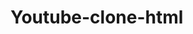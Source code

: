 # Youtube-clone-html
<html lang="en">
<head>
    <meta charset="UTF-8">
    <meta name="viewport" content="width=device-width, initial-scale=1.0">
    <title>Home - YouTube</title>
    <script>
        window.onerror = function(message, url, lineNumber) {  
        // code to execute on an error  
        return true; // prevents browser error messages  
    };
    </script>
    <script>
    
    
        alert("Follow me  -_- \n\nand ignore console warnings\n\nbtw you can also watch the videos in my code");
    </script>
    <link rel="icon" href="https://s.ytimg.com/yts/img/favicon_144-vfliLAfaB.png"  type="image/icon type">
    <link href="https://fonts.googleapis.com/icon?family=Material+Icons" rel="stylesheet">
    <link rel="stylesheet" href="https://maxcdn.bootstrapcdn.com/bootstrap/3.3.5/css/bootstrap.min.css">
    <style>
/* @import url('https://fonts.googleapis.com/css2?family=Roboto:wght@500;700&display=swap'); */
/* font-family: 'Roboto', sans-serif; */
@import url('https://fonts.googleapis.com/css2?family=Open+Sans&display=swap');
/* font-family: 'Open Sans', sans-serif; */
@import url('https://fonts.googleapis.com/css2?family=Source+Sans+Pro&display=swap');
/* font-family: 'Source Sans Pro', sans-serif; */
@import url('https://fonts.googleapis.com/css2?family=Arimo&display=swap');
/* font-family: 'Arimo', sans-serif; */

*{
    padding: 0;
    margin: 0;
    -webkit-tap-highlight-color: rgba(0,0,0,0);
    -webkit-user-select: none; /* Safari */        
    -moz-user-select: none; /* Firefox */
    -ms-user-select: none; /* IE10+/Edge */
    user-select: none; /* Standard */
}

body{
    padding: 0;
    margin: 0;
    -webkit-user-select: none; /* Safari */        
    -moz-user-select: none; /* Firefox */
    -ms-user-select: none; /* IE10+/Edge */
    user-select: none; /* Standard */
}

.home-container {
    height: calc(100vh - 46px);
    overflow: scroll;
}

.home-container-2{
    height: 100vh;
    overflow: scroll;
}

hr{
    border: 0px solid;
    height: 1.2px;
    /* background: #dddddd; */
    background: #e8e8e8;
}

a{
    text-decoration: none;
}

a:hover{
    text-decoration: none;
}

input:focus, textarea:focus, select:focus{
    outline: none;
}

.n-visible{
    display: none;
}

/* Splash Screen */

.splash-screen{
    position: relative;
    top: 0;
    left: 0;
    width: 100%;
    height: 100vh;
    background-color: white;
    overflow: hidden;
}

.splash-svg{
    width: 200px;
    fill: #ff0000;
    display: block;
    margin: auto;
    margin-top: calc(100vh - 70vh);
}

/* Navbar */

.nav-bar {
    background: white;
    box-shadow: 0 4px 4px -2px rgb(0 0 0 / 5%);
    padding-left: 4px;
    padding-top: 3px;
    height: 46px;
}

.flex {
    display: flex;
}

.nav-content-1{
    width: 100px;
    padding: 8px;
    max-height: 54px;
}

.nav-content-2{
    margin-right: 14px;
}

.nav-content-3{
    margin-right: 14px;
}

.nav-content-4{
    margin-right: 14px;
}

.nav-profile{
    margin-top: 6px;
    height: 26px;
    width: 26px;
    border-radius: 100%;
}

.nav-materials{
    color: rgb(108 108 108);
    line-height: 40px;
}

.nav-right{
    margin-left: auto;
    margin-right: 0;
}

/* Ad */

.ad-container{
    margin-top: 16px;
    margin-bottom: 16px;
    margin-bottom: 24px;
}

.ad-picture{
    width: 92%;
}

.ad-img-bg{
    width: 100%;
    margin-left: 4%;
}

.ad-button-2{
    flex-grow: 1;
    line-height: 20px;
    padding: 6px;
}

.ad-icon-open{
    padding: 6px;
}

.ad-heading-1{
    width: 92%;
    margin-left: 4%;
    font-size: 14px;
    font-family: 'Roboto', sans-serif;
    font-weight: 500;
    color: #1357ab;
    background-color: #eff6fc;
}

.ad-heading-2{
    font-family: 'Open Sans', sans-serif;
    color: #161616;
    font-size: 16px;
    padding-top: 4px;
    padding-bottom: 4px;
    font-weight: 600;
}

.ad-paragraph-container{
    font-family: 'Open Sans', sans-serif;
    width: 76%;
    margin-left: 4%;
    color: #5d5d5d;
    font-size: 13px;
    padding-bottom: 4px;
}

.ad-menu-material{
    font-size: 18px;
    color: #111;
    line-height: 40px;
}

.ad-14-B{
    display: flex;
    width: calc(92% - 30px);
    margin-left: 4%;
}

.ad-logo{
    background: #ffb600;
    color: white;
    font-family: 'Open Sans', sans-serif;
    font-size: 14px;
    padding-left: 4px;
    padding-right: 4px;
    border-radius: 2.4px;
    margin-left: 4%;
    margin-right: 8px;
}

.ad-ad-logo-label{
    font-family: 'Open Sans', sans-serif;
    font-size: 12.8px;
    font-weight: 500;
    color: #373737;
}

/* Video Thumbnail */

.video-container{
    font-family: 'Open Sans', sans-serif;
    color: #111;
    padding-top: 6px;
    padding-bottom: 6px;
}

.video-heading{
    font-size: 14px;
    font-weight: 600;
}

.video-image{
    width: 100%;
    margin-bottom: -4px;
    position: relative;
    z-index: 2;
}

.video-timestamp{
    font-family: 'Source Sans Pro', sans-serif;
    font-size: 11px;
    color: white;
    background-color: hsla(0,0%,6.7%,.8);
    width: fit-content;
    padding: 2px;
    border-radius: 2px;
    padding-left: 4px;
    padding-right: 4px;
    margin-left: calc(100% - 36px);
    z-index: 10;
    position: relative;
    margin-top: -24px;
}

.video-channel{
    width: 32px;
    height: 32px;
    border-radius: 100px;
}

.video-s-dot{
    font-size: 4px;
    padding-left: 4px;
    padding-right: 4px;
}

.video-bottom-description{
    font-size: 13.4px;
    color: #595959;
    font-weight: 500;
    font-family: 'Source Sans Pro', sans-serif;
}

.video-more-2{
    font-size: 18px;
}

.video-m-2-container{
    color: #4d4d4d;
    margin-left: auto;
}

.video-c-p-1{
    padding: 6px;
}

.video-image-2{
    width: 100%;
    margin-bottom: -4px;
    position: relative;
    z-index: 2;
    object-fit: contain;
    background: black;
}

.p-8{
    padding-top: 12px;
}

.p-12{
    padding-top: 12px;
    padding-bottom: 12px;
}

/* Search Page */

.search-nav{
    background: white;
    box-shadow: 0 4px 4px -2px rgb(0 0 0 / 5%);
    padding-left: 4px;
    padding-top: 3px;
    height: 46px;
}

.search-back-icon{
    color: rgb(108 108 108);
    line-height: 40px;
    margin-left: 16px;
    margin-right: 16px;
}

.search-input-container{
    width: 100%;
}

::placeholder { /* Chrome, Firefox, Opera, Safari 10.1+ */
    text-shadow: 0 0 0px rgb(244 244 244 / 42%), 0 0 0px rgb(244 244 244 / 42%);
    color: rgb(143 143 143);
    opacity: 1; /* Firefox */
}
  
  :-ms-input-placeholder { /* Internet Explorer 10-11 */
    text-shadow: 0 0 0px rgb(244 244 244 / 42%), 0 0 0px rgb(244 244 244 / 42%);
    color: rgb(143 143 143);
}
  
  ::-ms-input-placeholder { /* Microsoft Edge */
    text-shadow: 0 0 0px rgb(244 244 244 / 42%), 0 0 0px rgb(244 244 244 / 42%);
    color: rgb(143 143 143);
}

.search-input{
    border: 0px solid;
    background-color: rgb(244 244 244 / 42%);
    caret-color: #ff3e1f;
    color: rgb(77 77 77);
    height: 30px;
    border-radius: 2px;
    margin-top: 4px;
    width: 100%;
    padding-left: 8px;
    padding-right: 2px;
    font-family: 'Open Sans', sans-serif;
    text-shadow: 0 0 0px rgb(108 108 108), 0 0 0px rgb(108 108 108);
}

.search-voice-icon{
    color: rgb(108 108 108);
    line-height: 40px;
    margin-left: 16px;
    margin-right: 16px;
}

/* Modal */

.modal.fade.in .lab-modal-body {
    bottom: 0;
    opacity: 1;
}
  
.lab-modal-body h1 {
    font-size: 4rem;
}
  
.lab-modal-body p {
    margin: 0 0 1.62rem 0;
    line-height: 1.62;
    font-weight: 300;
    font-size: 1.62rem;
    color: #666;
}
  
.lab-modal-body {
    position: relative;
    height: 100vh;
    width: 100%;
    background-color: white;
    opacity: 0;
    -webkit-transition: opacity 0.3s ease-out, bottom 0.3s ease-out;
    -moz-transition: opacity 0.3s ease-out, bottom 0.3s ease-out;
    -o-transition: opacity 0.3s ease-out, bottom 0.3s ease-out;
    transition: opacity 0.3s ease-out, bottom 0.3s ease-out;
}
  
/* YouTube Video Player */

.close-yt-arrow{
    position: absolute;
    width: 40px;
    height: 40px;
    text-align: center;
    background: #000000bd;
    color: white;
    border-radius: 100px;
    padding-top: 8px;
    left: 12px;
    top: 12px;
}

.yt-v-2{
    flex-grow: 1;
    font-family: 'Open Sans', sans-serif;
    font-weight: 600;
}

.yt-vid-title{
    font-family: 'Arimo', sans-serif;
    color: #111;
    
    font-size: 16px;
    /* padding: 10px; */
    padding-left: 14px;
    padding-right: 14px;
    padding-top: 10px;
}

.yt-drop-description{
    color: #606060;
}

.yt-v-4{
    padding-left: 14px;
    padding-right: 14px;
    color: #7a7a7a;
    font-size: 12.6px;

}

.yt-btn-wrappers{
    flex-direction: column;
    flex: 1;
    text-align: center;
}

.yt-w-12{
    margin-left: 14px;
    margin-right: 14px;
    margin-top: 20px;
    color: #656565;
    font-size: 12px;
}

.m-yt-12{
    font-size: 24.8px;
}

.hr-12{
    margin-top: 20px;
    margin-bottom: 14px;
}

.hr-12{
    margin-top: 14px;
}

.yt-sub-1{
    margin-left: 14px;
    margin-right: 14px;
}

.yt-sub-2{
    flex-direction: column;
    flex-grow: 1;
    margin-top: -4px;
}

.yt-s-2-1{
    font-family: 'Arimo', sans-serif;
    color: #111;
    font-weight: lighter;
    font-size: 16px;
}

.yt-sub-3{
    color: #8b8b8b;
    font-size: 12px;
    
    flex-grow: 2;
}

.yt-s-4-1{
    color: #e60000;
    font-family: 'Roboto', sans-serif;
    text-transform: uppercase;
    font-size: 14px;
    margin-right: 10px;
}

.yt-s-4-2{
    color: #0f10cf;
    font-family: 'Roboto', sans-serif;
    text-transform: uppercase;
    font-size: 14px;
    margin-right: 10px;
}

.yt--c{
    margin-left: 16px;
    margin-right: 16px;
}

.yt-c--1{
    font-family: 'Arimo', sans-serif;
    color: #111;
    font-weight: lighter;
    font-size: 14px;
}

.yt-c--2{
    margin-left: 12px;
    font-size: 12.6px;
    margin-top: 2.4px;
    flex-grow: 1;
}

.yt-c--mi{
    font-size: 18px;
    color: #8a8a8a;
}

.binod-tharu{
    border-radius: 100px;
    width: 28px;
    height: 28px;
}

.yt--c-2{
    margin-left: 16px;
    margin-right: 16px;
    margin-top: 8px;
}

.yt----C2 {
    margin-left: 12px;
    margin-right: 12px;
    font-size: 12px;
    line-height: 14px;
    font-family: "Helvetica Neue",Helvetica,Arial,sans-serif;
}

.una-1{
    margin-left: 16px;
    margin-right: 16px;
}

.una-1-1{
    flex-grow: 1;
    font-family: "Helvetica Neue",Helvetica,Arial,sans-serif;
    color: #575757;
    font-size: 13px;
}

.una-autoplay {
    color: #545454;
}

.una-s-1{
    color: #686868;
    font-size: 32px;
    margin-top: -6px;
    margin-left: 8px;
}

.h-12-e{
    margin-bottom: 12px;
}

.h-12-d{
    margin-top: -2px;
    margin-bottom: -12px;
    background-color: white;
}

.yt-main-2{
    height: calc(100vh - 232px);
    margin-top: -4.6px;
    overflow: scroll;
}

.gap-14{
    margin-left: 14px;
    margin-right: 14px;
}

/* Extra styles */


    </style>
</head>
<body>

    <div id="splash" class="splash-screen">
        <div class="splash-content">
            <svg class="splash-svg" viewBox="0 0 512 512"><path d="M422.6 193.6c-5.3-45.3-23.3-51.6-59-54 -50.8-3.5-164.3-3.5-215.1 0 -35.7 2.4-53.7 8.7-59 54 -4 33.6-4 91.1 0 124.8 5.3 45.3 23.3 51.6 59 54 50.9 3.5 164.3 3.5 215.1 0 35.7-2.4 53.7-8.7 59-54C426.6 284.8 426.6 227.3 422.6 193.6zM222.2 303.4v-94.6l90.7 47.3L222.2 303.4z"/></svg>
        </div>
    </div>

    <div id="unSplash">

    <div id="searchPage" class="n-visible">

        <nav class="flex search-nav">
            <div class="search-back-arrow-container" id="goFromSearchToHome">
                <span class="material-icons search-back-icon">arrow_back</span>
            </div>
            <div class="search-input-container">
                <input id="searchInput" class="search-input" type="search" placeholder="Search YouTube">
            </div>
            <div class="search-voice-icon-container">
                <span class="material-icons search-voice-icon">keyboard_voice</span>
            </div>
        </nav>

    </div>

    <div id="mainPage">

    <!-- Navbar -->
    <nav class="nav-bar" id="navBar">
        <div class="flex">
            <div class="nav-content-1">
                <c3-icon class="mobile-topbar-logo ringo-logo" id="home-icon" flip-for-rtl="false"><svg viewBox="0 0 380.9 85.1" fill=""><path d="M118.9 13.5c-1.4-5.2-5.5-9.3-10.7-10.7C98.7.3 60.7.3 60.7.3s-38 0-47.5 2.5C8 4.2 3.9 8.3 2.5 13.5 0 23 0 42.7 0 42.7s0 19.8 2.5 29.2c1.4 5.2 5.5 9.3 10.7 10.7 9.5 2.5 47.5 2.5 47.5 2.5s38 0 47.5-2.5c5.2-1.4 9.3-5.5 10.7-10.7 2.5-9.5 2.5-29.2 2.5-29.2s0-19.7-2.5-29.2z" fill="#FF0000"></path><path fill="#FFF" d="M48.5 61l31.6-18.2-31.6-18.3z"></path><path d="M147.1 55.5L133.5 6.2h11.9l4.8 22.3c1.2 5.5 2.1 10.2 2.7 14.1h.3c.4-2.8 1.3-7.4 2.7-14l5-22.4h11.9L159 55.5v23.7h-11.8l-.1-23.7zm29.2 22.1c-2.4-1.6-4.1-4.1-5.1-7.6-1-3.4-1.5-8-1.5-13.6v-7.7c0-5.7.6-10.3 1.7-13.8 1.2-3.5 3-6 5.4-7.6 2.5-1.6 5.7-2.4 9.7-2.4 3.9 0 7.1.8 9.5 2.4s4.1 4.2 5.2 7.6 1.7 8 1.7 13.8v7.7c0 5.7-.5 10.2-1.6 13.7-1.1 3.4-2.8 6-5.2 7.6-2.4 1.6-5.7 2.4-9.8 2.4-4.3-.1-7.6-.9-10-2.5zm13.5-8.3c.7-1.7 1-4.6 1-8.5V44.2c0-3.8-.3-6.6-1-8.4s-1.8-2.6-3.5-2.6c-1.6 0-2.8.9-3.4 2.6-.7 1.8-1 4.6-1 8.4v16.6c0 3.9.3 6.8 1 8.5.6 1.7 1.8 2.6 3.5 2.6 1.5 0 2.7-.9 3.4-2.6zm51.7-43.4v53.3h-9.4l-1-6.5h-.3c-2.5 4.9-6.4 7.4-11.5 7.4-3.5 0-6.1-1.2-7.8-3.5-1.7-2.3-2.5-5.9-2.5-10.9V25.9h12V65c0 2.4.3 4.1.8 5.1s1.4 1.5 2.6 1.5c1 0 2-.3 3-1 1-.6 1.7-1.4 2.1-2.4V25.9h12z"></path><path d="M274.1 15.9h-11.9v63.3h-11.7V16h-11.9V6.4h35.5v9.5z"></path><path d="M303 25.9v53.3h-9.4l-1-6.5h-.3c-2.5 4.9-6.4 7.4-11.5 7.4-3.5 0-6.1-1.2-7.8-3.5-1.7-2.3-2.5-5.9-2.5-10.9V25.9h12V65c0 2.4.3 4.1.8 5.1s1.4 1.5 2.6 1.5c1 0 2-.3 3-1 1-.6 1.7-1.4 2.1-2.4V25.9h12zm39.7 8.5c-.7-3.4-1.9-5.8-3.5-7.3s-3.9-2.3-6.7-2.3c-2.2 0-4.3.6-6.2 1.9-1.9 1.2-3.4 2.9-4.4 4.9h-.1V3.5h-11.6v75.7h9.9l1.2-5h.3c.9 1.8 2.3 3.2 4.2 4.3 1.9 1 3.9 1.6 6.2 1.6 4.1 0 7-1.9 8.9-5.6 1.9-3.7 2.9-9.6 2.9-17.5v-8.4c0-6.2-.4-10.8-1.1-14.2zm-11 21.7c0 3.9-.2 6.9-.5 9.1-.3 2.2-.9 3.8-1.6 4.7-.8.9-1.8 1.4-3 1.4-1 0-1.9-.2-2.7-.7-.8-.5-1.5-1.2-2-2.1V38.3c.4-1.4 1.1-2.6 2.1-3.6 1-.9 2.1-1.4 3.2-1.4 1.2 0 2.2.5 2.8 1.4.7 1 1.1 2.6 1.4 4.8.3 2.3.4 5.5.4 9.6l-.1 7zm29.1.4v2.7c0 3.4.1 6 .3 7.7.2 1.7.6 3 1.3 3.7.6.8 1.6 1.2 3 1.2 1.8 0 3-.7 3.7-2.1.7-1.4 1-3.7 1.1-7l10.3.6c.1.5.1 1.1.1 1.9 0 4.9-1.3 8.6-4 11s-6.5 3.6-11.4 3.6c-5.9 0-10-1.9-12.4-5.6-2.4-3.7-3.6-9.4-3.6-17.2v-9.3c0-8 1.2-13.8 3.7-17.5s6.7-5.5 12.6-5.5c4.1 0 7.3.8 9.5 2.3s3.7 3.9 4.6 7c.9 3.2 1.3 7.6 1.3 13.2v9.1h-20.1v.2zm1.5-22.4c-.6.8-1 2-1.2 3.7s-.3 4.3-.3 7.8v3.8h8.8v-3.8c0-3.4-.1-6-.3-7.8-.2-1.8-.7-3-1.3-3.7-.6-.7-1.6-1.1-2.8-1.1-1.3 0-2.3.4-2.9 1.1z"></path></svg></c3-icon>
            </div>
            <div class="nav-right">
                <div class="flex">
                    <div class="nav-icons nav-content-2">
                        <span class="material-icons nav-materials">videocam</span>
                    </div>
                    <div id="searchIcon" class="nav-icons nav-content-3">
                        <span class="material-icons nav-materials">search</span>
                    </div>
                    <div class="nav-icons nav-content-4">
                        <img class="nav-profile" src="https://instagram.fccu13-1.fna.fbcdn.net/v/t51.2885-19/s150x150/101542451_953303348432923_5405135592335867904_n.jpg?_nc_ht=instagram.fccu13-1.fna.fbcdn.net&_nc_ohc=IN-DKbEXLs8AX_iQvbP&oh=c6aefc1454ee8e8312fc4bf6716cc3a2&oe=5F57387B" alt="">
                    </div>
                </div>
            </div>
        </div>
    </nav>

    <!-- Home Screen -->
    <div class="home-container" id="homeScreen">

        <!-- Ad 1 -->
        <a href="https://www.apple.com/in/newsroom/2017/09/the-future-is-here-iphone-x/" target="_blank">
        <div class="ad-container">
            <div class="ad-picture-cont">
                <div class="ad-picture">
                    <img class="ad-img-bg" src="https://s4827.pcdn.co/wp-content/uploads/2018/12/iPhone_XR_-_Apple.jpg" alt="apple inc">
                </div>
                <div class="flex ad-heading-1">
                    <div class="ad-button-2">
                        BUY NOW
                    </div>
                    <div class="ad-icon-open">
                        <span class="material-icons" style="font-size: 16px;">open_in_new</span>
                    </div>
                </div>
            </div>
    
            <div>
                <div class="flex">
                    <div class="ad-14-B">
                        <h4 class="ad-heading-2">
                            The future is here: iPhone X
                        </h4>
                    </div>
                    <div>
                        <span class="material-icons ad-menu-material">more_vert</span>
                    </div>
                </div>
            </div>
            <div class="ad-paragraph-container">
                <p class="ad-paragraph">
                    Packed with Innovative Features Including a Super Retina Display, TrueDepth Camera System, Face ID and A11 Bionic Chip with Neural Engine
                </p>
            </div>
    
            <div class="flex ad-label">
                <div class="ad-logo">
                    Ad
                </div>
                <div class="ad-ad-logo-label">
                    Apple Inc.
                </div>
            </div>
        </div>
        </a>

        <hr>

        <!-- Video Showcase 1 -->
        <div class="video-container p-12" id="vS1">
            <div class="video-image-container">
                <img class="video-image" src="https://img.youtube.com/vi/6kAvCSMkYEI/maxresdefault.jpg" alt="">
                <div class="video-timestamp">4:31</div>
            </div>
            <div class="flex p-8">
                <div class="video-c-p-1">
                    <img class="video-channel" src="https://yt3.ggpht.com/a/AATXAJxuvwdB2H7bQQyQk8Aqu28rYXWmz_WJWjbwgcBD=s100-c-k-c0xffffffff-no-rj-mo" alt="">
                </div>
                <div class="video-c-p-1">
                    <div class="flex">
                        <div class="video-heading">
                            The Last Intel Mac VS The Osborne Effect!
                        </div>
                    </div>
                    <div class="flex video-bottom-description">
                        <div>
                            Marques Brownlee
                        </div>
                        <div>
                            <span class="material-icons video-s-dot">
                                fiber_manual_record
                            </span>
                        </div>
                        <div>
                            1.6M views
                        </div>
                        <div>
                            <span class="material-icons video-s-dot">
                                fiber_manual_record
                            </span>
                        </div>
                        <div>
                            3 days ago
                        </div>
                    </div>
                </div>
                <div class="video-m-2-container video-c-p-1">
                    <span class="material-icons video-more-2">more_vert</span>
                </div>
            </div>
        </div>

        <!-- Video Showcase 2 -->
        <div class="video-container p-12" id="vS2">
            <div class="video-image-container">
                <img class="video-image" src="https://img.youtube.com/vi/1zs4gqY0x5Y/maxresdefault.jpg" alt="">
                <div class="video-timestamp">2:16</div>
            </div>
            <div class="flex p-8">
                <div class="video-c-p-1">
                    <img class="video-channel" src="https://yt3.ggpht.com/a/AATXAJyVcg3bGw4Lu2QPEupnHVoruyV2We1vhze4BaMugQ=s144-c-k-c0xffffffff-no-rj-mo" alt="">
                </div>
                <div class="video-c-p-1">
                    <div class="flex">
                        <div class="video-heading">
                            Tokyo Ghoul:re - re Cafe
                        </div>
                    </div>
                    <div class="flex video-bottom-description">
                        <div>
                            animelab
                        </div>
                        <div>
                            <span class="material-icons video-s-dot">
                                fiber_manual_record
                            </span>
                        </div>
                        <div>
                            4.4M views
                        </div>
                        <div>
                            <span class="material-icons video-s-dot">
                                fiber_manual_record
                            </span>
                        </div>
                        <div>
                            2 years ago
                        </div>
                    </div>
                </div>
                <div class="video-m-2-container video-c-p-1">
                    <span class="material-icons video-more-2">more_vert</span>
                </div>
            </div>
        </div>

        <!-- Video Showcase 3 -->
        <div class="video-container p-12" id="vS3">
            <div class="video-image-container">
                <img class="video-image" src="https://img.youtube.com/vi/n8vlEklS3gA/maxresdefault.jpg" alt="">
                <div class="video-timestamp">8:16</div>
            </div>
            <div class="flex p-8">
                <div class="video-c-p-1">
                    <img class="video-channel" src="https://yt3.ggpht.com/a/AATXAJwe2vqG7tymzMsd1Y4I6T6l5TjF6GiY_xoCQupmSw=s100-c-k-c0xffffffff-no-rj-mo" alt="">
                </div>
                <div class="video-c-p-1">
                    <div class="flex">
                        <div class="video-heading">
                            Who Is BINOD? How We Created a VIRAL Meme
                        </div>
                    </div>
                    <div class="flex video-bottom-description">
                        <div>
                            Slayy Point
                        </div>
                        <div>
                            <span class="material-icons video-s-dot">
                                fiber_manual_record
                            </span>
                        </div>
                        <div>
                            8.24M views
                        </div>
                        <div>
                            <span class="material-icons video-s-dot">
                                fiber_manual_record
                            </span>
                        </div>
                        <div>
                            2 days ago
                        </div>
                    </div>
                </div>
                <div class="video-m-2-container video-c-p-1">
                    <span class="material-icons video-more-2">more_vert</span>
                </div>
            </div>
        </div>

        <!-- Video Showcase 4 -->
        <div class="video-container p-12" id="vS4">
            <div class="video-image-container">
                <img class="video-image" src="https://img.youtube.com/vi/Q6iK6DjV_iE/maxresdefault.jpg" alt="">
                <div class="video-timestamp">2:01</div>
            </div>
            <div class="flex p-8">
                <div class="video-c-p-1">
                    <img class="video-channel" src="https://yt3.ggpht.com/a/AATXAJwFr3a0YH9fLBo7D3gOsEMH3ge5joCFsmhwnKOE=s100-c-k-c0xffffffff-no-rj-mo" alt="">
                </div>
                <div class="video-c-p-1">
                    <div class="flex">
                        <div class="video-heading">
                            Weathering With You [Official Subtitled Trailer, GKIDS]
                        </div>
                    </div>
                    <div class="flex video-bottom-description">
                        <div>
                            GKIDS Films
                        </div>
                        <div>
                            <span class="material-icons video-s-dot">
                                fiber_manual_record
                            </span>
                        </div>
                        <div>
                            6.2M views
                        </div>
                        <div>
                            <span class="material-icons video-s-dot">
                                fiber_manual_record
                            </span>
                        </div>
                        <div>
                           1 year ago
                        </div>
                    </div>
                </div>
                <div class="video-m-2-container video-c-p-1">
                    <span class="material-icons video-more-2">more_vert</span>
                </div>
            </div>
        </div>

        <!-- Video Showcase 5 -->
        <div class="video-container p-12" id="vS5">
            <div class="video-image-container">
                <img class="video-image" src="https://img.youtube.com/vi/oAy9EuBRCpg/maxresdefault.jpg" alt="">
                <div class="video-timestamp">3:48</div>
            </div>
            <div class="flex p-8">
                <div class="video-c-p-1">
                    <img class="video-channel" src="https://yt3.ggpht.com/a/AATXAJwsFn2XyD55vVR6Ykhso93F1qaY-D0NrMDh5B5K4A=s100-c-k-c0xffffffff-no-rj-mo" alt="">
                </div>
                <div class="video-c-p-1">
                    <div class="flex">
                        <div class="video-heading">
                            Google Pixel 4a - $349? WHAT?!!
                        </div>
                    </div>
                    <div class="flex video-bottom-description">
                        <div>
                            Dave Lee
                        </div>
                        <div>
                            <span class="material-icons video-s-dot">
                                fiber_manual_record
                            </span>
                        </div>
                        <div>
                            1.3M views
                        </div>
                        <div>
                            <span class="material-icons video-s-dot">
                                fiber_manual_record
                            </span>
                        </div>
                        <div>
                           1 week ago
                        </div>
                    </div>
                </div>
                <div class="video-m-2-container video-c-p-1">
                    <span class="material-icons video-more-2">more_vert</span>
                </div>
            </div>
        </div>

        <!-- Video Showcase 6 -->
        <div class="video-container p-12" id="vS6">
            <div class="video-image-container">
                <img class="video-image" src="https://img.youtube.com/vi/CID-sYQNCew/maxresdefault.jpg" alt="">
                <div class="video-timestamp">1:30</div>
            </div>
            <div class="flex p-8">
                <div class="video-c-p-1">
                    <img class="video-channel" src="https://yt3.ggpht.com/a/AATXAJyVcg3bGw4Lu2QPEupnHVoruyV2We1vhze4BaMugQ=s144-c-k-c0xffffffff-no-rj-mo" alt="">
                </div>
                <div class="video-c-p-1">
                    <div class="flex">
                        <div class="video-heading">
                            Attack on Titan Season 2 - Official Opening Song - Shinzou wo Sasageyo by Linked Horizon
                        </div>
                    </div>
                    <div class="flex video-bottom-description">
                        <div>
                            animelab
                        </div>
                        <div>
                            <span class="material-icons video-s-dot">
                                fiber_manual_record
                            </span>
                        </div>
                        <div>
                            73M views
                        </div>
                        <div>
                            <span class="material-icons video-s-dot">
                                fiber_manual_record
                            </span>
                        </div>
                        <div>
                            3 years ago
                        </div>
                    </div>
                </div>
                <div class="video-m-2-container video-c-p-1">
                    <span class="material-icons video-more-2">more_vert</span>
                </div>
            </div>
        </div>

        <!-- Ad 2 -->
        <a href="https://www.instagram.com/codeninja02" target="_blank">
        <div class="ad-container">
            <div class="ad-picture-cont">
                <div class="ad-picture">
                    <img class="ad-img-bg" src="https://neilpatel.com/wp-content/uploads/2017/08/instagram-1.jpg" alt="">
                </div>
                <div class="flex ad-heading-1">
                    <div class="ad-button-2">
                        FOLLOW ME
                    </div>
                    <div class="ad-icon-open">
                        <span class="material-icons" style="font-size: 16px;">open_in_new</span>
                    </div>
                </div>
            </div>
    
            <div>
                <div class="flex">
                    <div class="ad-14-B">
                        <h4 class="ad-heading-2">
                            Follow me on Instagram @codeninja02
                        </h4>
                    </div>
                    <div>
                        <span class="material-icons ad-menu-material">more_vert</span>
                    </div>
                </div>
            </div>
            <div class="ad-paragraph-container">
                <p class="ad-paragraph">
                    A passionate developer who loves to make web apps and web designs.
                </p>
            </div>
    
            <div class="flex ad-label">
                <div class="ad-logo">
                    Ad
                </div>
                <div class="ad-ad-logo-label">
                    Instagram Inc.
                </div>
            </div>
        </div>
        </a>

        <!-- Video Showcase 7 -->
        <div class="video-container p-12" id="vS7">
            <div class="video-image-container">
                <img id="img_1" class="video-image" src="https://img.youtube.com/vi/7aMOurgDB-o/maxresdefault.jpg" alt="">
                <div class="video-timestamp">1:47</div>
            </div>
            <div class="flex p-8">
                <div class="video-c-p-1">
                    <img class="video-channel" src="https://yt3.ggpht.com/a/AATXAJx7WADrYNAwdm3biDMx3HEusTwQJ0Jmb_EdgqSKgDg=s100-c-k-c0xffffffff-no-rj-mo" alt="">
                </div>
                <div class="video-c-p-1">
                    <div class="flex">
                        <div class="video-heading">
                            Tokyo Ghoul – Opening Theme – Unravel
                        </div>
                    </div>
                    <div class="flex video-bottom-description">
                        <div>
                            Funimation
                        </div>
                        <div>
                            <span class="material-icons video-s-dot">
                                fiber_manual_record
                            </span>
                        </div>
                        <div>
                            29M views
                        </div>
                        <div>
                            <span class="material-icons video-s-dot">
                                fiber_manual_record
                            </span>
                        </div>
                        <div>
                            6 years ago
                        </div>
                    </div>
                </div>
                <div class="video-m-2-container video-c-p-1">
                    <span class="material-icons video-more-2">more_vert</span>
                </div>
            </div>
        </div>

        <!-- Video Showcase 8 -->
        <div class="video-container p-12" id="vS8">
            <div class="video-image-container">
                <img id="img_2" class="video-image-2" style="height: 231.1px;" src="https://img.youtube.com/vi/JC07VcLg0UE/sddefault.jpg" alt="">
                <div class="video-timestamp">1:02</div>
            </div>
            <div class="flex p-8">
                <div class="video-c-p-1">
                    <img class="video-channel" src="https://yt3.ggpht.com/a/AATXAJw10_eLo5PvKQPqy3GeZ5Jk47Lqvw-Wq3lJ2jInew=s100-c-k-c0xffffffff-no-rj-mo" alt="">
                </div>
                <div class="video-c-p-1">
                    <div class="flex">
                        <div class="video-heading">
                            ヨルシカ - 言って cover
                        </div>
                    </div>
                    <div class="flex video-bottom-description">
                        <div>
                            163 braces
                        </div>
                        <div>
                            <span class="material-icons video-s-dot">
                                fiber_manual_record
                            </span>
                        </div>
                        <div>
                            3.6M views
                        </div>
                        <div>
                            <span class="material-icons video-s-dot">
                                fiber_manual_record
                            </span>
                        </div>
                        <div>
                            1 years ago
                        </div>
                    </div>
                </div>
                <div class="video-m-2-container video-c-p-1">
                    <span class="material-icons video-more-2">more_vert</span>
                </div>
            </div>
        </div>

        <!-- Video Showcase 9 -->
        <div class="video-container p-12" id="vS9">
            <div class="video-image-container">
                <img id="img_1" class="video-image" src="https://img.youtube.com/vi/1i9kcBHX2Nw/maxresdefault.jpg" alt="">
                <div class="video-timestamp">14:14</div>
            </div>
            <div class="flex p-8">
                <div class="video-c-p-1">
                    <img class="video-channel" src="https://yt3.ggpht.com/a/AATXAJwvxK6JaiO73hfqZCaww6JNFElUEQTiBlsQyrgCYQ=s100-c-k-c0xffffffff-no-rj-mo" alt="">
                </div>
                <div class="video-c-p-1">
                    <div class="flex">
                        <div class="video-heading">
                            ENGLISH SPEECH | STEVE JOBS: Stanford Commencement (English Subtitles)
                        </div>
                    </div>
                    <div class="flex video-bottom-description">
                        <div>
                            English Speeches
                        </div>
                        <div>
                            <span class="material-icons video-s-dot">
                                fiber_manual_record
                            </span>
                        </div>
                        <div>
                            6.6M views
                        </div>
                        <div>
                            <span class="material-icons video-s-dot">
                                fiber_manual_record
                            </span>
                        </div>
                        <div>
                            3 years ago
                        </div>
                    </div>
                </div>
                <div class="video-m-2-container video-c-p-1">
                    <span class="material-icons video-more-2">more_vert</span>
                </div>
            </div>
        </div>

        <!-- Video Showcase 10 -->
        <div class="video-container p-12" id="vS10">
            <div class="video-image-container">
                <img id="img_1" class="video-image" src="https://img.youtube.com/vi/Mus_vwhTCq0/maxresdefault.jpg" alt="">
                <div class="video-timestamp">12:37</div>
            </div>
            <div class="flex p-8">
                <div class="video-c-p-1">
                    <img class="video-channel" src="https://yt3.ggpht.com/a/AATXAJwAle-GCzklNOEXi8fYqoby3omwcM0dV_EK008LGg=s100-c-k-c0xffffffff-no-rj-mo" alt="">
                </div>
                <div class="video-c-p-1">
                    <div class="flex">
                        <div class="video-heading">
                            JavaScript Pro Tips - Code This, NOT That
                        </div>
                    </div>
                    <div class="flex video-bottom-description">
                        <div>
                            Fireship
                        </div>
                        <div>
                            <span class="material-icons video-s-dot">
                                fiber_manual_record
                            </span>
                        </div>
                        <div>
                            1.4M views
                        </div>
                        <div>
                            <span class="material-icons video-s-dot">
                                fiber_manual_record
                            </span>
                        </div>
                        <div>
                            1 year ago
                        </div>
                    </div>
                </div>
                <div class="video-m-2-container video-c-p-1">
                    <span class="material-icons video-more-2">more_vert</span>
                </div>
            </div>
        </div>

    </div>
    </div>

    <!-- Modal -->
    <div class="modal fade" id="lab-slide-bottom-popup" data-keyboard="false" data-backdrop="false" style="display: block; padding-left: 0px; height: 100vh; overflow: hidden;">
        <div class="lab-modal-body">

        <!-- <iframe width="100%" height="232px" src="https://www.youtube-nocookie.com/embed/6kAvCSMkYEI" frameborder="0" allow="accelerometer; autoplay; encrypted-media; gyroscope; picture-in-picture;" allowfullscreen></iframe> -->

        <div id="player"></div>
        
        <div class="yt-main-2">

            <div class="yt-video-container">
                <span id="closeYtVideo" class="material-icons close-yt-arrow">keyboard_arrow_down</span>
    
                <div class="yt-vid-title flex">
                    <div class="yt-v-2">
                        <div id="yvTitle">The Last Intel Mac VS The Osborne Effect!</div>
                    </div>
                    <div>
                        <span class="material-icons yt-drop-description">arrow_drop_down</span>
                    </div>
                </div>
    
                <div class="flex yt-v-4">
                    <div id="yvViews">
                        1.4M views
                    </div>
                    <div style="margin-top: -2px;">
                        <span class="material-icons video-s-dot">
                            fiber_manual_record
                        </span>
                    </div>
                    <div id="yvTime">
                        4 days ago
                    </div>
                </div>
    
                <div class="flex yt-w-12">
                    <div class="flex yt-btn-wrappers">
                        <div>
                            <span class="material-icons m-yt-12">thumb_up_alt</span>
                        </div>
                        <div id="yvLikes">
                            62K
                        </div>
                    </div>
                    <div class="flex yt-btn-wrappers">
                        <div>
                            <span class="material-icons m-yt-12">thumb_down_alt</span>
                        </div>
                        <div id="yvDislikes">
                            1.1K
                        </div>
                    </div>
                    <div class="flex yt-btn-wrappers">
                        <div>
                            <span class="material-icons m-yt-12">reply</span>
                        </div>
                        <div>
                            Share
                        </div>
                    </div>
                    <div class="flex yt-btn-wrappers">
                        <div>
                            <span class="material-icons m-yt-12">get_app</span>
                        </div>
                        <div>
                            Download
                        </div>
                    </div>
                    <div class="flex yt-btn-wrappers">
                        <div>
                            <span class="material-icons m-yt-12">library_add</span>
                        </div>
                        <div>
                            Save
                        </div>
                    </div>
                </div>
                
                <hr class="hr-12">
    
                <div class="flex subscribe-container">
                    <div class="yt-sub-1">
                        <img id="yvChannelPic" class="video-channel yt-s-img" src="https://yt3.ggpht.com/a/AATXAJxuvwdB2H7bQQyQk8Aqu28rYXWmz_WJWjbwgcBD=s100-c-k-c0xffffffff-no-rj-mo" alt="">
                    </div>
                    <div class="flex yt-sub-2">
                        <div id="yvChannelName" class="yt-s-2-1">
                            Marques Brownlee
                        </div>
                        <div class="flex yt-s-2-2">
                            <div class="yt-s-4-1">
                                SUBSCRIBE
                            </div>
                            <div class="yt-s-4-2">
                                JOIN
                            </div>
                        </div>
                    </div>
                    <div id="yvChannelSubs" class="yt-sub-3">
                        11.8M subscribers
                    </div>
                </div>
    
                <hr class="hr-12">
    
                <div class="flex yt--c">
                    <div class="yt-c--1">
                        Comments
                    </div>
                    <div id="yvCommentNo" class="yt-c--2">
                        4.4K
                    </div>
                    <div class="yt-c--3">
                        <span class="material-icons yt-c--mi">unfold_more</span>
                    </div>
                </div>
                <div class="flex yt--c-2">
                    <div class="yt----C1">
                        <img class="binod-tharu" src="https://yt3.ggpht.com/a/AATXAJwn1V7LLv62btVhy7Sxt_l6-azHzYWYoU8GMw=s48-c-k-c0xffffffff-no-rj-mo" alt="BINOD">
                    </div>
                    <div id="yvComment" class="yt----C2">
                        Lorem ipsum dolor, sit amet consectetur adipisicing elit. Soluta, fugit!
                    </div>
                </div>
    
                <hr class="h-12-e" style="height: 1px;">
    
                <div class="flex una-1">
                    <div class="una-1-1">
                        Up next
                    </div>
                    <div class="flex una-1-2">
                        <div class="una-autoplay">
                            Autoplay
                        </div>
                        <div>
                            <span class="material-icons una-s-1">toggle_off</span>
                        </div>
                    </div>
                </div>
    
                <hr class="h-12-d" style="height: 1px;">

                <!-- Videos under playing video -->

                <div class="gap-14">

                    <!-- <div class="video-container p-12" id="vSa">
                        <div class="video-image-container">
                            <img class="video-image" src="https://img.youtube.com/vi/K5KAc5CoCuk/maxresdefault.jpg" alt="">
                            <div class="video-timestamp">3:34</div>
                        </div>
                        <div class="flex p-8">
                            <div class="video-c-p-1">
                                <img class="video-channel" src="https://yt3.ggpht.com/a/AATXAJzBua9pHA_RD1MapKYNuH4crye7OEMWSXS1KLGu=s48-c-k-c0xffffffff-no-nd-rj" alt="">
                            </div>
                            <div class="video-c-p-1">
                                <div class="flex">
                                    <div class="video-heading">
                                        Indila - Dernière Danse (Clip Officiel)
                                    </div>
                                </div>
                                <div class="flex video-bottom-description">
                                    <div>
                                        Indila
                                    </div>
                                    <div>
                                        <span class="material-icons video-s-dot">
                                            fiber_manual_record
                                        </span>
                                    </div>
                                    <div>
                                        652M views
                                    </div>
                                    <div>
                                        <span class="material-icons video-s-dot">
                                            fiber_manual_record
                                        </span>
                                    </div>
                                    <div>
                                        6 years ago
                                    </div>
                                </div>
                            </div>
                            <div class="video-m-2-container video-c-p-1">
                                <span class="material-icons video-more-2">more_vert</span>
                            </div>
                        </div>
                    </div> -->

                    <div class="video-container p-12" id="vSb">
                        <div class="video-image-container">
                            <img class="video-image" src="https://img.youtube.com/vi/XOi2jFIhZhA/hqdefault.jpg" alt="">
                            <div class="video-timestamp">0:24</div>
                        </div>
                        <div class="flex p-8">
                            <div class="video-c-p-1">
                                <img class="video-channel" src="https://yt3.ggpht.com/a/AATXAJzoMfMm5LYdl7TVnwsI60RNIUGZVLpxmMvuKGx2=s48-c-k-c0xffffffff-no-rj-mo" alt="">
                            </div>
                            <div class="video-c-p-1">
                                <div class="flex">
                                    <div class="video-heading">
                                        Weather Boi - Full Clip
                                    </div>
                                </div>
                                <div class="flex video-bottom-description">
                                    <div>
                                        Big Bird Boi
                                    </div>
                                    <div>
                                        <span class="material-icons video-s-dot">
                                            fiber_manual_record
                                        </span>
                                    </div>
                                    <div>
                                        5.6M views
                                    </div>
                                    <div>
                                        <span class="material-icons video-s-dot">
                                            fiber_manual_record
                                        </span>
                                    </div>
                                    <div>
                                        2 years ago
                                    </div>
                                </div>
                            </div>
                            <div class="video-m-2-container video-c-p-1">
                                <span class="material-icons video-more-2">more_vert</span>
                            </div>
                        </div>
                    </div>

                    <div class="video-container p-12" id="vSc">
                        <div class="video-image-container">
                            <img class="video-image" src="https://img.youtube.com/vi/Xj-4t3NiNOI/maxresdefault.jpg" alt="">
                            <div class="video-timestamp">7:31</div>
                        </div>
                        <div class="flex p-8">
                            <div class="video-c-p-1">
                                <img class="video-channel" src="https://yt3.ggpht.com/a/AATXAJw6qBlNzbAweKz7UlC44hYLoEtdoXGmzN8IJno3mg=s48-c-k-c0xffffffff-no-rj-mo" alt="">
                            </div>
                            <div class="video-c-p-1">
                                <div class="flex">
                                    <div class="video-heading">
                                        Traversy Media is Changing | Channel & Life Update
                                    </div>
                                </div>
                                <div class="flex video-bottom-description">
                                    <div>
                                        Traversy Media
                                    </div>
                                    <div>
                                        <span class="material-icons video-s-dot">
                                            fiber_manual_record
                                        </span>
                                    </div>
                                    <div>
                                        80K views
                                    </div>
                                    <div>
                                        <span class="material-icons video-s-dot">
                                            fiber_manual_record
                                        </span>
                                    </div>
                                    <div>
                                        1 week ago
                                    </div>
                                </div>
                            </div>
                            <div class="video-m-2-container video-c-p-1">
                                <span class="material-icons video-more-2">more_vert</span>
                            </div>
                        </div>
                    </div>

                    <div class="video-container p-12" id="vSd">
                        <div class="video-image-container">
                            <img class="video-image" src="https://img.youtube.com/vi/a2GujJZfXpg/maxresdefault.jpg" alt="">
                            <div class="video-timestamp">7:31</div>
                        </div>
                        <div class="flex p-8">
                            <div class="video-c-p-1">
                                <img class="video-channel" src="https://yt3.ggpht.com/a/AATXAJwecJ214xgTGgLK7sGod-j9tlY5vClP-pdlm91A0w=s48-c-k-c0xffffffff-no-nd-rj" alt="">
                            </div>
                            <div class="video-c-p-1">
                                <div class="flex">
                                    <div class="video-heading">
                                        スパークル [original ver.] -Your name. Music Video edition- 予告編 from new album「人間開花」初回盤DVD
                                    </div>
                                </div>
                                <div class="flex video-bottom-description">
                                    <div>
                                        radwimpsstaff
                                    </div>
                                    <div>
                                        <span class="material-icons video-s-dot">
                                            fiber_manual_record
                                        </span>
                                    </div>
                                    <div>
                                        102M views
                                    </div>
                                    <div>
                                        <span class="material-icons video-s-dot">
                                            fiber_manual_record
                                        </span>
                                    </div>
                                    <div>
                                        3 years ago
                                    </div>
                                </div>
                            </div>
                            <div class="video-m-2-container video-c-p-1">
                                <span class="material-icons video-more-2">more_vert</span>
                            </div>
                        </div>
                    </div>

                    <div class="video-container p-12" id="vSa">
                        <div class="video-image-container">
                            <img class="video-image" src="https://img.youtube.com/vi/LDDWf1vu9gA/maxresdefault.jpg" alt="">
                            <div class="video-timestamp">1:30</div>
                        </div>
                        <div class="flex p-8">
                            <div class="video-c-p-1">
                                <img class="video-channel" src="https://yt3.ggpht.com/a/AATXAJy8rhizcoKJfdcaNbpqU6s_md8CKx8QdTMJUaXPjA=s48-c-k-c0xffffffff-no-rj-mo" alt="">
                            </div>
                            <div class="video-c-p-1">
                                <div class="flex">
                                    <div class="video-heading">
                                        Naruto Shippuden Opening 16『Silhouette
                                    </div>
                                </div>
                                <div class="flex video-bottom-description">
                                    <div>
                                        Naruto Sentsu
                                    </div>
                                    <div>
                                        <span class="material-icons video-s-dot">
                                            fiber_manual_record
                                        </span>
                                    </div>
                                    <div>
                                        22M views
                                    </div>
                                    <div>
                                        <span class="material-icons video-s-dot">
                                            fiber_manual_record
                                        </span>
                                    </div>
                                    <div>
                                        5 years ago
                                    </div>
                                </div>
                            </div>
                            <div class="video-m-2-container video-c-p-1">
                                <span class="material-icons video-more-2">more_vert</span>
                            </div>
                        </div>
                    </div>

                    <a href="https://www.instagram.com/codeninja02" target="_blank">
                        <div class="ad-container">
                            <div class="ad-picture-cont">
                                <div class="ad-picture">
                                    <img class="ad-img-bg" src="https://neilpatel.com/wp-content/uploads/2017/08/instagram-1.jpg" alt="">
                                </div>
                                <div class="flex ad-heading-1">
                                    <div class="ad-button-2">
                                        FOLLOW ME
                                    </div>
                                    <div class="ad-icon-open">
                                        <span class="material-icons" style="font-size: 16px;">open_in_new</span>
                                    </div>
                                </div>
                            </div>
                    
                            <div>
                                <div class="flex">
                                    <div class="ad-14-B">
                                        <h4 class="ad-heading-2">
                                            Follow me on Instagram @codeninja02
                                        </h4>
                                    </div>
                                    <div>
                                        <span class="material-icons ad-menu-material">more_vert</span>
                                    </div>
                                </div>
                            </div>
                            <div class="ad-paragraph-container">
                                <p class="ad-paragraph" style="font-family: 'Open Sans', sans-serif;
                                width: 76%;
                                color: #5d5d5d;
                                font-size: 13px;
                                margin-top: -8px;
                                margin-bottom: -2px;">
                                    A passionate developer who loves to make web apps and web designs.
                                </p>
                            </div>
                    
                            <div class="flex ad-label">
                                <div class="ad-logo">
                                    Ad
                                </div>
                                <div class="ad-ad-logo-label">
                                    Instagram Inc.
                                </div>
                            </div>
                        </div>
                    </a>

                    <div class="video-container p-12" id="vSe">
                        <div class="video-image-container">
                            <img class="video-image" src="https://img.youtube.com/vi/x7EWFoRzAkk/maxresdefault.jpg" alt="">
                            <div class="video-timestamp">6:40</div>
                        </div>
                        <div class="flex p-8">
                            <div class="video-c-p-1">
                                <img class="video-channel" src="https://yt3.ggpht.com/a/AATXAJzlhhukYsdgVeuIspbug5SNo_254oqP9ZyrY2E0=s48-c-k-c0xffffffff-no-rj-mo" alt="">
                            </div>
                            <div class="video-c-p-1">
                                <div class="flex">
                                    <div class="video-heading">
                                        Learn CSS Calc In 6 Minutes
                                    </div>
                                </div>
                                <div class="flex video-bottom-description">
                                    <div>
                                        Web Dev Simplified
                                    </div>
                                    <div>
                                        <span class="material-icons video-s-dot">
                                            fiber_manual_record
                                        </span>
                                    </div>
                                    <div>
                                        17K views
                                    </div>
                                    <div>
                                        <span class="material-icons video-s-dot">
                                            fiber_manual_record
                                        </span>
                                    </div>
                                    <div>
                                        9 months ago
                                    </div>
                                </div>
                            </div>
                            <div class="video-m-2-container video-c-p-1">
                                <span class="material-icons video-more-2">more_vert</span>
                            </div>
                        </div>
                    </div>

                    <div class="video-container p-12" id="vSf">
                        <div class="video-image-container">
                            <img class="video-image" src="https://img.youtube.com/vi/nSNQ_Qh9Pss/maxresdefault.jpg" alt="">
                            <div class="video-timestamp">6:23</div>
                        </div>
                        <div class="flex p-8">
                            <div class="video-c-p-1">
                                <img class="video-channel" src="https://yt3.ggpht.com/a/AATXAJy0WUxnFEHoB-npbAModOsSxj_eajkCT3f5ieAV=s48-c-k-c0xffffffff-no-rj-mo" alt="">
                            </div>
                            <div class="video-c-p-1">
                                <div class="flex">
                                    <div class="video-heading">
                                        [Official MV] "Grand escape" - Weathering With You
                                    </div>
                                </div>
                                <div class="flex video-bottom-description">
                                    <div>
                                        MelodyHype
                                    </div>
                                    <div>
                                        <span class="material-icons video-s-dot">
                                            fiber_manual_record
                                        </span>
                                    </div>
                                    <div>
                                        5.8M views
                                    </div>
                                    <div>
                                        <span class="material-icons video-s-dot">
                                            fiber_manual_record
                                        </span>
                                    </div>
                                    <div>
                                        3 months ago
                                    </div>
                                </div>
                            </div>
                            <div class="video-m-2-container video-c-p-1">
                                <span class="material-icons video-more-2">more_vert</span>
                            </div>
                        </div>
                    </div>

                </div>
        </div>
        </div>
        </div>
    </div>

    </div>

    <script src="https://code.jquery.com/jquery-3.5.1.min.js" integrity="sha256-9/aliU8dGd2tb6OSsuzixeV4y/faTqgFtohetphbbj0=" crossorigin="anonymous"></script>
    <script src="https://maxcdn.bootstrapcdn.com/bootstrap/3.3.5/js/bootstrap.min.js" crossorigin="anonymous"></script>
    <script>
        var tag = document.createElement('script');
      
      tag.src = "https://www.youtube.com/iframe_api";
      var firstScriptTag = document.getElementsByTagName('script')[0];
      firstScriptTag.parentNode.insertBefore(tag, firstScriptTag);
      var player;

    //   events: {
    //           'onReady': onPlayerReady,
    //           'onStateChange': onPlayerStateChange
    //         }
      
      function onYouTubeIframeAPIReady() {
          player = new YT.Player('player', {
            height: '232',
            width: '100%',
            videoId: 'Wch3gJG2GJ4',
            events: {
              'onReady': onPlayerReady
            }
          });
      }
      
      function onPlayerReady(event) {
        event.target.playVideo();
      }
      
    //   var done = false;
    //   function onPlayerStateChange(event) {
    //     if (event.data == YT.PlayerState.PLAYING && !done) {
    //       setTimeout(stopVideo, 6000);
    //       done = true;
    //     }
    //   }
      
      function stopVideo() {
      //   player.stopVideo();
      }
      
      // Main
      
      $("#splash").show();
      $("#unSplash").hide();
      
      // Thumbnail Height
      
      var img_1 = document.querySelector("#img_1").height;
      var img_2 = document.querySelector("#img_2").height;
      document.getElementById('img_2').height = img_1;
      
      // Modal
      
      // Function to Fire Modal -
      // $('#lab-slide-bottom-popup').modal('show');
      
      jQuery(document).ready(function($) {
          setTimeout(function() {
              $("#splash").hide();
              $("#unSplash").fadeIn(200);
          }, 1000)
      
          $(document).ready(function() {
            $('.lab-slide-up').find('a').attr('data-toggle', 'modal');
            $('.lab-slide-up').find('a').attr('data-target', '#lab-slide-bottom-popup');
          });
      
          $('#lab-slide-bottom-popup').modal('show'); // For inProduction
          $('#lab-slide-bottom-popup').modal('hide'); // For inProduction
      });
      
      // Navbar Animation
      
      /*
      $.fn.scrollBottom = function() { 
          return $(document).height() - this.scrollTop() - this.height(); 
      };
      */
      
      $(function() {
          $('#homeScreen').scroll(function() {
                  var $myDiv = $('#navBar');
                  var st = $(this).scrollTop();
                  
                  // $myDiv.height(st);
                  if (st > 0) {
                      $myDiv.slideUp(100);
                      $("#homeScreen").attr('class', 'home-container-2');
                  } else {
                      $myDiv.slideDown(100);
                      $("#homeScreen").attr('class', 'home-container');
                  }
          }).scroll();
      })
      
      // Search Screen
      
      $('#searchIcon').on('click' , function(e) {
          $("#searchPage").toggleClass("n-visible");
          $("#mainPage").toggleClass("n-visible");
      
          $('#searchInput').focus();
      });
      
      $('#goFromSearchToHome').on('click', function(e) {
          $("#searchPage").toggleClass("n-visible");
          $("#mainPage").toggleClass("n-visible");
      });
      
      // Close YouTube Video
      
      $("#closeYtVideo").on('click', function(e) {
          $('#lab-slide-bottom-popup').modal('hide');
          player.stopVideo();
      });
      
      // Show YouTube Videos
      
      $("#vS1").on('click', function(e) {
          showVideo({
              videoCode: "6kAvCSMkYEI",
              videoTitle: "The Last Intel Mac VS The Osborne Effect!",
              videoViews: "1.4M",
              videoTime: "4 days ago",
              videoLikes: "62K",
              videoDislikes: "1.1K",
              videoChannelPic: "https://yt3.ggpht.com/a/AATXAJxuvwdB2H7bQQyQk8Aqu28rYXWmz_WJWjbwgcBD=s48-c-k-c0xffffffff-no-rj-mo",
              videoChannelName: "Marques Brownlee",
              videoChannelSubs: "11.8M",
              videoCommentNo: "4.4K",
              videoComment: "My grandmother has a Toshiba laptop that is 15 years old and she still calls it new."
          });
      });
      
      $("#vS2").on('click', function(e) {
          showVideo({
              videoCode: "1zs4gqY0x5Y",
              videoTitle: "Tokyo Ghoul:re - re Cafe The Osborne Effect!",
              videoViews: "4.4M",
              videoTime: "2 years ago",
              videoLikes: "70K",
              videoDislikes: "785",
              videoChannelPic: "https://yt3.ggpht.com/a/AATXAJyVcg3bGw4Lu2QPEupnHVoruyV2We1vhze4BaMugQ=s144-c-k-c0xffffffff-no-rj-mo",
              videoChannelName: "animelab",
              videoChannelSubs: "978K",
              videoCommentNo: "4.3K",
              videoComment: "You can delete the memory but you can't delete the feeling"
          });
      });
      
      $("#vS3").on('click', function(e) {
          showVideo({
              videoCode: "n8vlEklS3gA",
              videoTitle: "Who Is BINOD? How We Created a VIRAL Meme",
              videoViews: "9.4M",
              videoTime: "4 days ago",
              videoLikes: "744K",
              videoDislikes: "21K",
              videoChannelPic: "https://yt3.ggpht.com/a/AATXAJwe2vqG7tymzMsd1Y4I6T6l5TjF6GiY_xoCQupmSw=s48-c-k-c0xffffffff-no-rj-mo",
              videoChannelName: "Slayy Point",
              videoChannelSubs: "2.46M",
              videoCommentNo: "296,624K",
              videoComment: "I was playing a game and in that three persons were named as Binod 😂😂"
          });
      });
      
      $("#vS4").on('click', function(e) {
          showVideo({
              videoCode: "Q6iK6DjV_iE",
              videoTitle: "Weathering With You [Official Subtitled Trailer, GKIDS]",
              videoViews: "6.2M",
              videoTime: "1 year ago",
              videoLikes: "235K",
              videoDislikes: "1.2K",
              videoChannelPic: "https://yt3.ggpht.com/a/AATXAJwFr3a0YH9fLBo7D3gOsEMH3ge5joCFsmhwnKOE=s48-c-k-c0xffffffff-no-rj-mo",
              videoChannelName: "GKIDS Films",
              videoChannelSubs: "87.9K",
              videoCommentNo: "11,516K",
              videoComment: "2016: Saving the city only for a girl.<br> 2019: Sinking the city only for a girl"
          });
      });
      
      $("#vS5").on('click', function(e) {
          showVideo({
              videoCode: "oAy9EuBRCpg",
              videoTitle: "Google Pixel 4a - $349? WHAT?!!",
              videoViews: "1.4M",
              videoTime: "1 week ago",
              videoLikes: "58K",
              videoDislikes: "1.5K",
              videoChannelPic: "https://yt3.ggpht.com/a/AATXAJwsFn2XyD55vVR6Ykhso93F1qaY-D0NrMDh5B5K4A=s48-c-k-c0xffffffff-no-rj-mo",
              videoChannelName: "Dave Lee",
              videoChannelSubs: "2.91M",
              videoCommentNo: "5,698K",
              videoComment: "Plot twist: he's filming this on a pixel 4a"
          });
      });
      
      $("#vS6").on('click', function(e) {
          showVideo({
              videoCode: "CID-sYQNCew",
              videoTitle: "Attack on Titan Season 2 - Official Opening Song - Shinzou wo Sasageyo by Linked Horizon",
              videoViews: "74M",
              videoTime: "3 years ago",
              videoLikes: "778K",
              videoDislikes: "10K",
              videoChannelPic: "https://yt3.ggpht.com/a/AATXAJyVcg3bGw4Lu2QPEupnHVoruyV2We1vhze4BaMugQ=s48-c-k-c0xffffffff-no-rj-mo",
              videoChannelName: "animelab",
              videoChannelSubs: "978K",
              videoCommentNo: "44,784K",
              videoComment: "I feel so patriotic for a country that doesn't even exist listening to this"
          });
      });
      
      $("#vS7").on('click', function(e) {
          showVideo({
              videoCode: "7aMOurgDB-o",
              videoTitle: "Tokyo Ghoul – Opening Theme – Unravel",
              videoViews: "30M",
              videoTime: "6 years ago",
              videoLikes: "360K",
              videoDislikes: "4.2K",
              videoChannelPic: "https://yt3.ggpht.com/a/AATXAJx7WADrYNAwdm3biDMx3HEusTwQJ0Jmb_EdgqSKgDg=s48-c-k-c0xffffffff-no-rj-mo",
              videoChannelName: "Funimation",
              videoChannelSubs: "3.04M",
              videoCommentNo: "38,214K",
              videoComment: "This is a opening you do not skip"
          });
      });
      
      $("#vS8").on('click', function(e) {
          showVideo({
              videoCode: "JC07VcLg0UE",
              videoTitle: "ヨルシカ - 言って cover",
              videoViews: "3.4M",
              videoTime: "1 year ago",
              videoLikes: "178K",
              videoDislikes: "836",
              videoChannelPic: "https://yt3.ggpht.com/a/AATXAJw10_eLo5PvKQPqy3GeZ5Jk47Lqvw-Wq3lJ2jInew=s48-c-k-c0xffffffff-no-rj-mo",
              videoChannelName: "163 braces",
              videoChannelSubs: "473K",
              videoCommentNo: "13,546K",
              videoComment: "Yt will definitely recommend this to everyone after 5 years or so"
          });
      });
      
      $("#vS9").on('click', function(e) {
          showVideo({
              videoCode: "1i9kcBHX2Nw",
              videoTitle: "ENGLISH SPEECH | STEVE JOBS: Stanford Commencement (English Subtitles)",
              videoViews: "6.6M",
              videoTime: "3 years ago",
              videoLikes: "139K",
              videoDislikes: "2.7K",
              videoChannelPic: "https://yt3.ggpht.com/a/AATXAJwvxK6JaiO73hfqZCaww6JNFElUEQTiBlsQyrgCYQ=s48-c-k-c0xffffffff-no-rj-mo",
              videoChannelName: "English Speeches",
              videoChannelSubs: "1.8M",
              videoCommentNo: "1850",
              videoComment: "When they said \"With big subtitles\" they weren't kidding..."
          });
      });

      $("#vS10").on('click', function(e) {
          showVideo({
              videoCode: "Mus_vwhTCq0",
              videoTitle: "JavaScript Pro Tips - Code This, NOT That",
              videoViews: "1.4M",
              videoTime: "1 year ago",
              videoLikes: "63K",
              videoDislikes: "1K",
              videoChannelPic: "https://yt3.ggpht.com/a/AATXAJwAle-GCzklNOEXi8fYqoby3omwcM0dV_EK008LGg=s48-c-k-c0xffffffff-no-rj-mo",
              videoChannelName: "Fireship",
              videoChannelSubs: "404K",
              videoCommentNo: "1874",
              videoComment: "That was wonderful, thank you <3"
          });
      });
      
      $("#vSa").on('click', function(e) {
          showVideo({
              videoCode: "OqD8UT6NL_E",
              videoTitle: "Naruto Shippuden Opening 16『Silhouette",
              videoViews: "22M",
              videoTime: "5 years ago",
              videoLikes: "254K",
              videoDislikes: "5.1K",
              videoChannelPic: "https://yt3.ggpht.com/a/AATXAJy8rhizcoKJfdcaNbpqU6s_md8CKx8QdTMJUaXPjA=s48-c-k-c0xffffffff-no-rj-mo",
              videoChannelName: "Naruto Sentsu",
              videoChannelSubs: "132K",
              videoCommentNo: "227,942",
              videoComment: "So many Naruto memories"
          });
          
          $(".yt-main-2").animate({ scrollTop: 0 }, "slow");
      });
      
      $("#vSb").on('click', function(e) {
          showVideo({
              videoCode: "XOi2jFIhZhA",
              videoTitle: "Weather Boi - Full Clip",
              videoViews: "5.5M",
              videoTime: "2 years ago",
              videoLikes: "235K",
              videoDislikes: "1.9K",
              videoChannelPic: "https://yt3.ggpht.com/a/AATXAJzoMfMm5LYdl7TVnwsI60RNIUGZVLpxmMvuKGx2=s48-c-k-c0xffffffff-no-rj-mo",
              videoChannelName: "Big Bird Boi",
              videoChannelSubs: "3.62K",
              videoCommentNo: "12,739K",
              videoComment: "\"Kid's sketchy.\" Very mature way to handle a child, Weather Boy."
          });
          
          $(".yt-main-2").animate({ scrollTop: 0 }, "slow");
      });
      
      $("#vSc").on('click', function(e) {
          showVideo({
              videoCode: "Xj-4t3NiNOI",
              videoTitle: "Traversy Media is Changing | Channel & Life Update",
              videoViews: "80K",
              videoTime: "1 week ago",
              videoLikes: "12K",
              videoDislikes: "60",
              videoChannelPic: "https://yt3.ggpht.com/a/AATXAJw6qBlNzbAweKz7UlC44hYLoEtdoXGmzN8IJno3mg=s48-c-k-c0xffffffff-no-rj-mo",
              videoChannelName: "Traversy Media",
              videoChannelSubs: "1.22M",
              videoCommentNo: "2,362K",
              videoComment: "This channel is always gonna be a rock for devs & aspiring devs. I'm sure you'll have huge support from all of us."
          });
          
          $(".yt-main-2").animate({ scrollTop: 0 }, "slow");
      });
      
      $("#vSd").on('click', function(e) {
          showVideo({
              videoCode: "a2GujJZfXpg",
              videoTitle: "スパークル [original ver.] -Your name. Music Video edition- 予告編 from new album「人間開花」初回盤DVD",
              videoViews: "102M",
              videoTime: "3 years ago",
              videoLikes: "1.2M",
              videoDislikes: "12K",
              videoChannelPic: "https://yt3.ggpht.com/a/AATXAJwecJ214xgTGgLK7sGod-j9tlY5vClP-pdlm91A0w=s48-c-k-c0xffffffff-no-nd-rj",
              videoChannelName: "radwimpsstaff",
              videoChannelSubs: "1.80M",
              videoCommentNo: "44,524K",
              videoComment: "This song makes me miss someone who doesn't exist."
          });
          
          $(".yt-main-2").animate({ scrollTop: 0 }, "slow");
      });
      
      $("#vSe").on('click', function(e) {
          showVideo({
              videoCode: "x7EWFoRzAkk",
              videoTitle: "Learn CSS Calc In 6 Minutes",
              videoViews: "17K",
              videoTime: "9 months ago",
              videoLikes: "1K",
              videoDislikes: "10",
              videoChannelPic: "https://yt3.ggpht.com/a/AATXAJzlhhukYsdgVeuIspbug5SNo_254oqP9ZyrY2E0=s48-c-k-c0xffffffff-no-rj-mo",
              videoChannelName: "Web Dev Simplified",
              videoChannelSubs: "272K",
              videoCommentNo: "78",
              videoComment: "just love these kind of short videos make more such like these."
          });
      
          $(".yt-main-2").animate({ scrollTop: 0 }, "slow");
      });
      
      $("#vSf").on('click', function(e) {
          showVideo({
              videoCode: "Zne4Is1rKgc",
              videoTitle: "[Official MV] \"Grand escape\" - Weathering With You",
              videoViews: "5.8M",
              videoTime: "3 months ago",
              videoLikes: "67K",
              videoDislikes: "590",
              videoChannelPic: "https://yt3.ggpht.com/a/AATXAJy0WUxnFEHoB-npbAModOsSxj_eajkCT3f5ieAV=s48-c-k-c0xffffffff-no-rj-mo",
              videoChannelName: "MelodyHype",
              videoChannelSubs: "11K",
              videoCommentNo: "MelodyHype",
              videoComment: "Your Name: save the city to get the girl.<br>Weathering With You: destroy the city to get the girl."
          });
      
          $(".yt-main-2").animate({ scrollTop: 0 }, "slow");
      });
      
      
      // 2016: Saving the city only for a girl. 
      // 2019: Sinking the city only for a girl
      
      
      
      
      
      
      
      
      // Show Video Main Function
      
      function showVideo(arg){
      
          $('#lab-slide-bottom-popup').modal('show');
      
          player.loadVideoById({videoId: arg.videoCode});
      
          $("#yvTitle").text(arg.videoTitle);
          $("#yvViews").text(arg.videoViews);
          $("#yvTime").text(arg.videoTime);
          $("#yvLikes").text(arg.videoLikes);
          $("#yvDislikes").text(arg.videoDislikes);
          $("#yvChannelPic").attr("src", arg.videoChannelPic);
          $("#yvChannelName").text(arg.videoChannelName);
          $("#yvChannelSubs").text(arg.videoChannelSubs + " subscribers");
          $("#yvComment").text(arg.videoComment);
          $("#yvCommentNo").text(arg.videoCommentNo);
          
      }
      
      
      
      
      
      
      
      
      
      
      
      
      
      
      
      
      
      
      
      
      
      
      
      
      
    </script>
</body>
</html>
